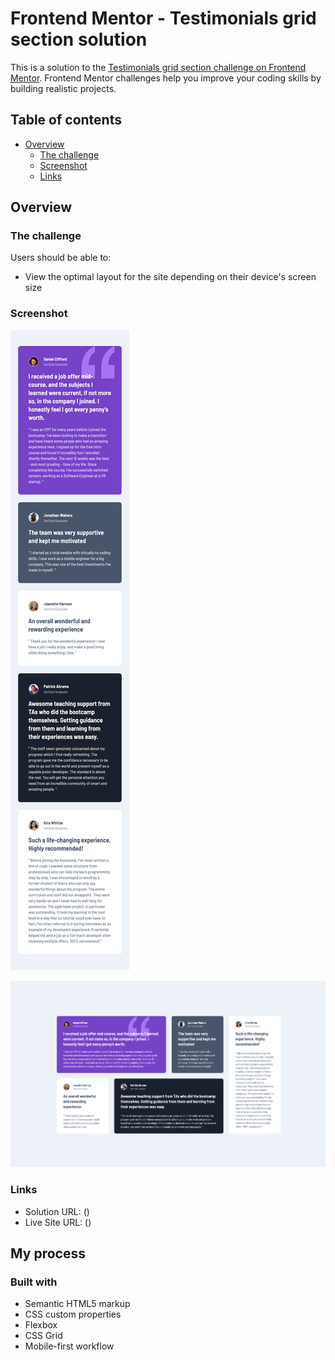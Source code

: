 # Frontend Mentor - Testimonials grid section solution

This is a solution to the [Testimonials grid section challenge on Frontend Mentor](https://www.frontendmentor.io/challenges/testimonials-grid-section-Nnw6J7Un7). Frontend Mentor challenges help you improve your coding skills by building realistic projects. 

## Table of contents

- [Overview](#overview)
  - [The challenge](#the-challenge)
  - [Screenshot](#screenshot)
  - [Links](#links)

## Overview

### The challenge

Users should be able to:

- View the optimal layout for the site depending on their device's screen size

### Screenshot

![Mobile-View](./screenshots/Mobile-View.png)

![Desktop-View](./screenshots/Desktop-View.png)

### Links

- Solution URL: ()
- Live Site URL: ()

## My process

### Built with

- Semantic HTML5 markup
- CSS custom properties
- Flexbox
- CSS Grid
- Mobile-first workflow

